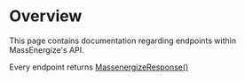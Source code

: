 # Overview

This page contains documentation regarding endpoints within MassEnergize's API.

Every endpoint returns [MassenergizeResponse()](global-variables#massenergizeresponse)
